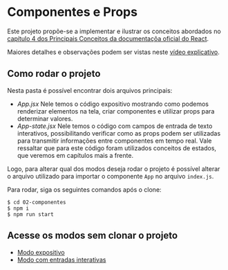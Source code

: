 # Componentes e Props

Este projeto propõe-se a implementar e ilustrar os conceitos abordados no [capítulo 4 dos Principais Conceitos da documentaçõa oficial do React](https://pt-br.reactjs.org/docs/components-and-props.html).

Maiores detalhes e observações podem ser vistas neste [vídeo explicativo](https://www.loom.com/share/f2a991fc9d4d49f8aeb068bee05b46b9).

## Como rodar o projeto
Nesta pasta é possível encontrar dois arquivos principais:

- *App.jsx*
    Nele temos o código expositivo mostrando como podemos renderizar elementos na tela, criar componentes e utilizar props para determinar valores.
- *App-state.jsx*
    Nele temos o código com campos de entrada de texto interativos, possibilitando verificar como as props podem ser utilizadas para transmitir informações entre componentes em tempo real. 
    Vale ressaltar que para este código foram utilizados conceitos de estados, que veremos em capítulos mais a frente.

Logo, para alterar qual dos modos deseja rodar o projeto é possível alterar o arquivo utilizado para importar o componente `App` no arquivo `index.js`.

Para rodar, siga os seguintes comandos após o clone:
```
$ cd 02-componentes
$ npm i
$ npm run start
```

## Acesse os modos sem clonar o projeto
- [Modo expositivo](https://mountainous-toe.surge.sh/)
- [Modo com entradas interativas](https://reflective-knife.surge.sh/)
